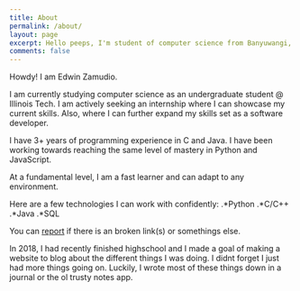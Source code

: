 ```yaml
---
title: About
permalink: /about/
layout: page
excerpt: Hello peeps, I'm student of computer science from Banyuwangi, living in Jogjakarta. This blog for documentation about my programming journey, running on jekyll, hosting on netlify and using my own simple theme.
comments: false
---
```


Howdy! I am Edwin Zamudio.

I am currently studying computer science as an undergraduate student @ Illinois Tech. I am actively seeking an internship where I can showcase my current skills. Also, where I can further expand my skills set as a software developer.

I have 3+ years of programming experience in C and Java. I have been working towards reaching the same level of mastery in Python and JavaScript.

At a fundamental level, I am a fast learner and can adapt to any environment.

Here are a few technologies I can work with confidently:
    .*Python
    .*C/C++
    .*Java
    .*SQL

You can [report](http://github.com/edwin-computer/issues/new) if there is an broken link(s) or somethings else.

In 2018, I had recently finished highschool and I made a goal of making a website to blog about the different things I was doing. I didnt forget I just had more things going on. Luckily, I wrote most of these things down in a journal or the ol trusty notes app.
